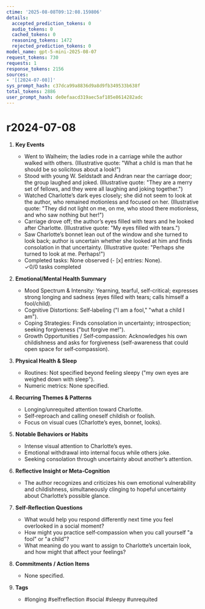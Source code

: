 ```yaml
---
ctime: '2025-08-08T09:12:08.159806'
details:
  accepted_prediction_tokens: 0
  audio_tokens: 0
  cached_tokens: 0
  reasoning_tokens: 1472
  rejected_prediction_tokens: 0
model_name: gpt-5-mini-2025-08-07
request_tokens: 730
requests: 1
response_tokens: 2156
sources:
- '[[2024-07-08]]'
sys_prompt_hash: c37dca99a8836d9a8d9fb349533b638f
total_tokens: 2886
user_prompt_hash: de0efaacd319aec5af185e8614282adc
---
```

# r2024-07-08

1. **Key Events**
   - Went to Walheim; the ladies rode in a carriage while the author walked with others. (Illustrative quote: "What a child is man that he should be so solicitous about a look!")  
   - Stood with young W. Seldstadt and Andran near the carriage door; the group laughed and joked. (Illustrative quote: "They are a merry set of fellows, and they were all laughing and joking together.")  
   - Watched Charlotte’s dark eyes closely; she did not seem to look at the author, who remained motionless and focused on her. (Illustrative quote: "They did not light on me, on me, who stood there motionless, and who saw nothing but her!")  
   - Carriage drove off; the author’s eyes filled with tears and he looked after Charlotte. (Illustrative quote: "My eyes filled with tears.")  
   - Saw Charlotte’s bonnet lean out of the window and she turned to look back; author is uncertain whether she looked at him and finds consolation in that uncertainty. (Illustrative quote: "Perhaps she turned to look at me. Perhaps!")  
   - Completed tasks: None observed (- [x] entries: None).  
   ✓0/0 tasks completed

2. **Emotional/Mental Health Summary**
   - Mood Spectrum & Intensity: Yearning, tearful, self-critical; expresses strong longing and sadness (eyes filled with tears; calls himself a fool/child).  
   - Cognitive Distortions: Self‑labeling ("I am a fool," "what a child I am").  
   - Coping Strategies: Finds consolation in uncertainty; introspection; seeking forgiveness ("but forgive me!").  
   - Growth Opportunities / Self‑compassion: Acknowledges his own childishness and asks for forgiveness (self-awareness that could open space for self‑compassion).

3. **Physical Health & Sleep**
   - Routines: Not specified beyond feeling sleepy ("my own eyes are weighed down with sleep").  
   - Numeric metrics: None specified.

4. **Recurring Themes & Patterns**
   - Longing/unrequited attention toward Charlotte.  
   - Self‑reproach and calling oneself childish or foolish.  
   - Focus on visual cues (Charlotte’s eyes, bonnet, looks).

5. **Notable Behaviors or Habits**
   - Intense visual attention to Charlotte’s eyes.  
   - Emotional withdrawal into internal focus while others joke.  
   - Seeking consolation through uncertainty about another’s attention.

6. **Reflective Insight or Meta‑Cognition**
   - The author recognizes and criticizes his own emotional vulnerability and childishness, simultaneously clinging to hopeful uncertainty about Charlotte’s possible glance.

7. **Self‑Reflection Questions**
   - What would help you respond differently next time you feel overlooked in a social moment?  
   - How might you practice self‑compassion when you call yourself "a fool" or "a child"?  
   - What meaning do you want to assign to Charlotte’s uncertain look, and how might that affect your feelings?

8. **Commitments / Action Items**
   - None specified.

9. **Tags**
   - #longing #selfreflection #social #sleepy #unrequited